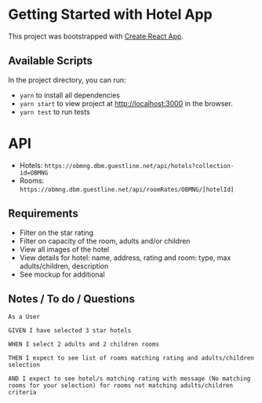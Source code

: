 # Getting Started with Hotel App

This project was bootstrapped with [Create React App](https://github.com/facebook/create-react-app).

## Available Scripts

In the project directory, you can run:

- `yarn` to install all dependencies
- `yarn start` to view project at [http://localhost:3000](http://localhost:3000) in the browser.
- `yarn test` to run tests

# API

- Hotels: `https://obmng.dbm.guestline.net/api/hotels?collection-id=OBMNG`
- Rooms: `https://obmng.dbm.guestline.net/api/roomRates/OBMNG/[hotelId]`

## Requirements

- Filter on the star rating
- Filter on capacity of the room, adults and/or children
- View all images of the hotel
- View details for hotel: name, address, rating and room: type, max adults/children, description
- See mockup for additional

## Notes / To do / Questions

```
As a User

GIVEN I have selected 3 star hotels

WHEN I select 2 adults and 2 children rooms

THEN I expect to see list of rooms matching rating and adults/children selection

AND I expect to see hotel/s matching rating with message (No matching rooms for your selection) for rooms not matching adults/children criteria
```
